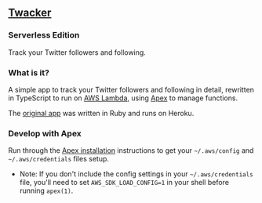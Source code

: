## [Twacker](https://github.com/danasilver/twacker)
### Serverless Edition

Track your Twitter followers and following.

### What is it?

A simple app to track your Twitter followers and following in detail,
rewritten in TypeScript to run on [AWS Lambda](https://aws.amazon.com/lambda/),
using [Apex](http://apex.run/) to manage functions.

The [original app](http://twacker.danasilver.org) was written in Ruby
and runs on Heroku.

### Develop with Apex

Run through the [Apex installation](http://apex.run/#installation)
instructions to get your `~/.aws/config` and `~/.aws/credentials`
files setup.

* Note: If you don't include the config settings in your `~/.aws/credentials`
  file, you'll need to set `AWS_SDK_LOAD_CONFIG=1` in your shell before
  running `apex(1)`.
